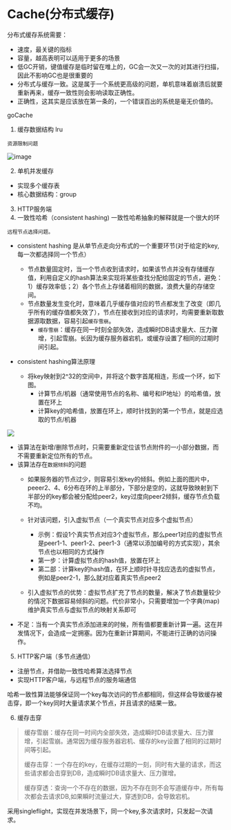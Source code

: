 # Cache(分布式缓存)
分布式缓存系统需要：
 * 速度，最关键的指标
 * 容量，越高表明可以适用于更多的场景
 * 低GC开销，键值缓存是临时留在堆上的，GC会一次又一次的对其进行扫描，因此不影响GC也是很重要的
 * 分布式与缓存一致。这是属于一个系统更高级的问题，单机意味着崩溃后就要重新再来，缓存一致性则会影响读取正确性。
 * 正确性，这其实是应该放在第一条的，一个错误百出的系统是毫无价值的。


goCache

1. 缓存数据结构  lru

```
资源限制问题
```
![image](https://user-images.githubusercontent.com/64991294/170398004-c5828fbc-8774-43bb-99f4-496c8c7b1ecc.png)



2. 单机并发缓存
 * 实现多个缓存表
 * 核心数据结构：group

3. HTTP服务端
4. 一致性哈希（consistent hashing)
一致性哈希抽象的解释就是一个很大的环
```
远程节点选择问题。
```


* consistent hashing 是从单节点走向分布式的一个重要环节(对于给定的key, 每一次都选择同一个节点）

  * 节点数量固定时，当一个节点收到请求时，如果该节点并没有存储缓存值，利用自定义的hash算法来实现将某些查找分配给固定的节点，避免：1）缓存效率低；2）各个节点上存储着相同的数据，浪费大量的存储空间。
  * 节点数量发生变化时，意味着几乎缓存值对应的节点都发生了改变（即几乎所有的缓存值都失效了），节点在接收到对应的请求时，均需要重新取数据源取数据，容易引起`缓存雪崩`。
    * `缓存雪崩`：缓存在同一时刻全部失效，造成瞬时DB请求量大、压力骤增，引起雪崩。长因为缓存服务器宕机，或缓存设置了相同的过期时间引起。
* consistent hashing算法原理

  * 将key映射到2^32的空间中，并将这个数字首尾相连，形成一个环，如下图。
    * 计算节点/机器（通常使用节点的名称、编号和IP地址）的哈希值，放置在环上
    * 计算key的哈希值，放置在环上，顺时针找到的第一个节点，就是应选取的节点/机器

![](https://geektutu.com/post/geecache-day4/add_peer.jpg)

* 该算法在新增/删除节点时，只需要重新定位该节点附件的一小部分数据，而不需要重新定位所有的节点。
* 该算法存在`数据倾斜`的问题
  * 如果服务器的节点过少，则容易引发key的倾斜。例如上面的图片中，peeer2、4、6分布在环的上半部分，下部分是空的，这就导致映射到下半部分的key都会被分配给peer2，key过度向peer2倾斜，缓存节点负载不均。
  * 针对该问题，引入虚拟节点（一个真实节点对应多个虚拟节点）

    * 示例：假设1个真实节点对应3个虚拟节点，那么peer1对应的虚拟节点是peer1-1、peer1-2、peer1-3（通常以添加编号的方式实现），其余节点也以相同的方式操作
    * 第一步：计算虚拟节点的hash值，放置在环上
    * 第二部：计算key的hash值，在环上顺时针寻找应选去的虚拟节点，例如是peer2-1，那么就对应着真实节点peer2
  * 引入虚拟节点的优势：虚拟节点扩充了节点的数量，解决了节点数量较少的情况下数据容易倾斜的问题。代价非常小，只需要增加一个字典(map)维护真实节点与虚拟节点的映射关系即可
 * 不足：当有一个真实节点添加进来的时候，所有值都要重新计算一遍。这在并发情况下，会造成一定拥塞。因为在重新计算期间，不能进行正确的访问操作。
5. HTTP客户端（多节点通信）

* 注册节点，并借助一致性哈希算法选择节点
* 实现HTTP客户端，与远程节点的服务端通信

哈希一致性算法能够保证同一个key每次访问的节点都相同，但这样会导致缓存被击穿，即一个key同时大量请求某个节点，并且请求的结果一致。

6. 缓存击穿

> 缓存雪崩：缓存在同一时间内全部失效，造成瞬时DB请求量大、压力骤增，引起雪崩。通常因为缓存服务器宕机、缓存的key设置了相同的过期时间等引起。
>
> 缓存击穿：一个存在的key，在缓存过期的一刻，同时有大量的请求，而这些请求都会击穿到DB，造成瞬时DB请求量大、压力骤增。
>
> 缓存穿透：查询一个不存在的数据，因为不存在则不会写道缓存中，所有每次都会去请求DB,如果瞬时流量过大，穿透到DB，会导致宕机。

采用singleflight，实现在并发场景下，同一个key,多次请求时，只发起一次请求。
